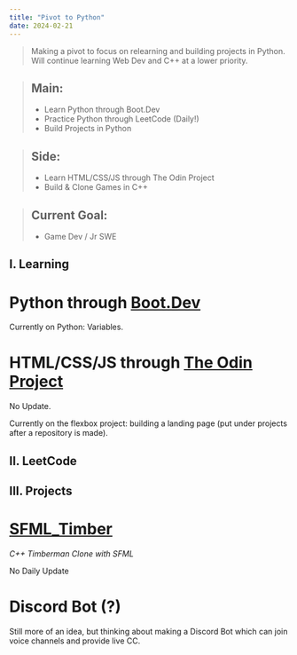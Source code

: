 ```yaml
---
title: "Pivot to Python"
date: 2024-02-21
---
```


> Making a pivot to focus on relearning and building projects in Python.
> Will continue learning Web Dev and C++ at a lower priority.

> ## Main:
> * Learn Python through Boot.Dev
> * Practice Python through LeetCode (Daily!)
> * Build Projects in Python

> ## Side:
> * Learn HTML/CSS/JS through The Odin Project
> * Build & Clone Games in C++

> ## Current Goal:
> * Game Dev / Jr SWE 

## I. Learning

# Python through [Boot.Dev](https://www.boot.dev/tracks/backend)

Currently on Python: Variables.

# HTML/CSS/JS through [The Odin Project](https://www.theodinproject.com/)

No Update.

Currently on the flexbox project: building a landing page (put under
projects after a repository is made).

## II. LeetCode
<!--
[ProblemNameHere](pasteLinkHere)
-->
<!-- Optional Discussion -->

<!--```
pasteCodeHere
``` -->

## III. Projects

# [SFML_Timber](https://github.com/Edyth-K/SFML_Timber) 

*C++ Timberman Clone with SFML*

No Daily Update

# Discord Bot (?)

Still more of an idea, but thinking about making a Discord Bot which can join voice channels and provide live CC.